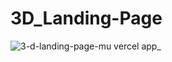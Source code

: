 # 3D_Landing-Page

![3-d-landing-page-mu vercel app_](https://github.com/RishabhGithub7348/3D_Landing-Page/assets/75687649/9dd0b48e-43d2-4f41-b4a7-4325370bcc6c)
